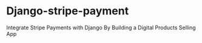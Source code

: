 # Django-stripe-payment
Integrate Stripe Payments with Django By Building a Digital Products Selling App
